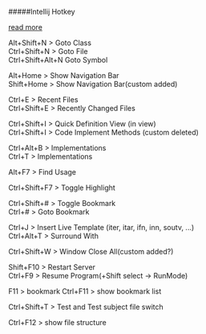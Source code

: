 #####Intellij Hotkey  
  
[read more](www.javacodegeeks.com/2011/11/whats-cool-in-intellijidea-part-i.html)  
  
Alt+Shift+N > Goto Class  
Ctrl+Shift+N > Goto File  
Ctrl+Shift+Alt+N    Goto Symbol  
  
Alt+Home > Show Navigation Bar  
Shift+Home > Show Navigation Bar(custom added)  
  
Ctrl+E > Recent Files  
Ctrl+Shift+E > Recently Changed Files  
  
Ctrl+Shift+I > Quick Definition View (in view)  
Ctrl+Shift+I > Code Implement Methods (custom deleted)  
  
Ctrl+Alt+B > Implementations  
Ctrl+T > Implementations  
  
Alt+F7 > Find Usage  
  
Ctrl+Shift+F7 > Toggle Highlight  
  
Ctrl+Shift+# > Toggle Bookmark  
Ctrl+# > Goto Bookmark  
  
Ctrl+J > Insert Live Template (iter, itar, ifn, inn, soutv, ...)  
Ctrl+Alt+T > Surround With  
  
Ctrl+Shift+W > Window Close All(custom added?)  
  
Shift+F10 > Restart Server  
Ctrl+F9 > Resume Program(+Shift select -> RunMode)  

F11 > bookmark
Ctrl+F11 > show bookmark list

Ctrl+Shift+T > Test and Test subject file switch

Ctrl+F12 > show file structure
